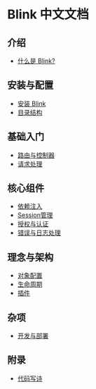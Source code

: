 Blink 中文文档
=============

介绍
---

* [什么是 Blink?](README.md)

安装与配置
--------

* [安装 Blink](1-2-installing.md)
* [目录结构](1-3-directory-structure.md)


基础入门
-------

* [路由与控制器](2-1-routing-and-controllers.md)
* [请求处理](2-2-request-handling.md)


核心组件
-------

* [依赖注入](3-1-dependency-injection.md)
* [Session管理](3-2-session.md)
* [授权与认证](3-3-authentication.md)
* [错误与日志处理](3-4-error-and-logging.md)


理念与架构
---------

* [对象配置](4-1-properties-and-configurations.md)
* [生命周期](4-2-lifecycle.md)
* [插件](4-3-plugins.md)


杂项
----

* [开发与部署](5-1-development-and-deploymnet.md)

附录
----

* [代码写诗](10-1-artisan-in-coding.md)


